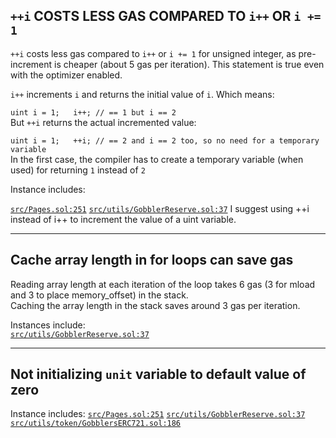 ## `++i` COSTS LESS GAS COMPARED TO `i++` OR `i += 1`  
  
`++i` costs less gas compared to `i++` or `i += 1` for unsigned integer, as pre-increment is cheaper (about 5 gas per iteration). This statement is true even with the optimizer enabled.  
  
`i++` increments `i` and returns the initial value of `i`. Which means:  
  
`uint i = 1;  
i++; // == 1 but i == 2  `  
But `++i` returns the actual incremented value:  
  
`uint i = 1;  
++i; // == 2 and i == 2 too, so no need for a temporary variable `  
In the first case, the compiler has to create a temporary variable (when used) for returning `1` instead of `2`  
  
Instance includes:  
  
[`src/Pages.sol:251`](https://github.com/code-423n4/2022-09-artgobblers/blob/main/src/Pages.sol#L251)
[`src/utils/GobblerReserve.sol:37`](https://github.com/code-423n4/2022-09-artgobblers/blob/main/src/utils/GobblerReserve.sol#L37)
I suggest using ++i instead of i++ to increment the value of a uint variable.
___
## Cache array length in for loops can save gas  
Reading array length at each iteration of the loop takes 6 gas (3 for mload and 3 to place memory_offset) in the stack.  
Caching the array length in the stack saves around 3 gas per iteration.  
  
Instances include:  
[`src/utils/GobblerReserve.sol:37`](https://github.com/code-423n4/2022-09-artgobblers/blob/main/src/utils/GobblerReserve.sol#L37)
___
## Not initializing `unit` variable to default value of zero  
  
Instance includes:
[`src/Pages.sol:251`](https://github.com/code-423n4/2022-09-artgobblers/blob/main/src/Pages.sol#L251)
[`src/utils/GobblerReserve.sol:37`](https://github.com/code-423n4/2022-09-artgobblers/blob/main/src/utils/GobblerReserve.sol#L37)
[`src/utils/token/GobblersERC721.sol:186`](https://github.com/code-423n4/2022-09-artgobblers/blob/main/src/utils/token/GobblersERC721.sol#L186)